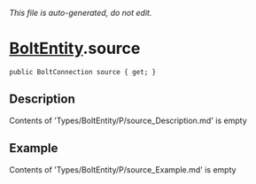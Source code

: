 *This file is auto-generated, do not edit.*

# [BoltEntity](Types/BoltEntity.md).source
`public BoltConnection source { get; }`
## Description
Contents of 'Types/BoltEntity/P/source_Description.md' is empty
## Example
Contents of 'Types/BoltEntity/P/source_Example.md' is empty
